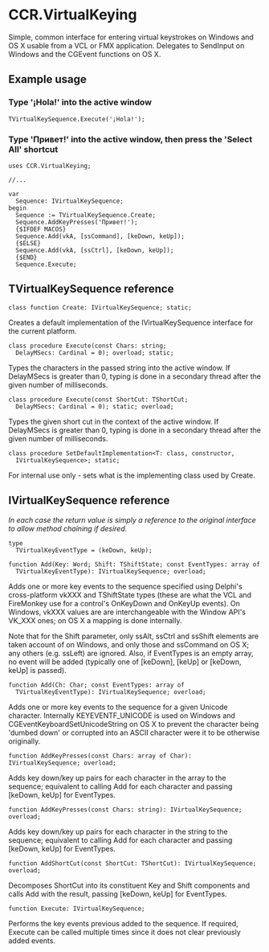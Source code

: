 CCR.VirtualKeying
=================

Simple, common interface for entering virtual keystrokes on Windows and OS X usable from a VCL or FMX application. Delegates to SendInput on Windows and the CGEvent functions on OS X.

Example usage
-------------

### Type '¡Hola!' into the active window

    TVirtualKeySequence.Execute('¡Hola!');

### Type 'Привет!' into the active window, then press the 'Select All' shortcut

    uses CCR.VirtualKeying;
    
    //...
    
    var
      Sequence: IVirtualKeySequence;
    begin
      Sequence := TVirtualKeySequence.Create;
      Sequence.AddKeyPresses('Привет!');
      {$IFDEF MACOS}
      Sequence.Add(vkA, [ssCommand], [keDown, keUp]);
      {$ELSE}
      Sequence.Add(vkA, [ssCtrl], [keDown, keUp]);
      {$END}
      Sequence.Execute;

TVirtualKeySequence reference
-----------------------------

    class function Create: IVirtualKeySequence; static;

Creates a default implementation of the IVirtualKeySequence interface for the current platform.

    class procedure Execute(const Chars: string;
      DelayMSecs: Cardinal = 0); overload; static;

Types the characters in the passed string into the active window. If DelayMSecs is greater than 0, typing is done in a secondary thread after the given number of milliseconds.

    class procedure Execute(const ShortCut: TShortCut;
      DelayMSecs: Cardinal = 0); static; overload;

Types the given short cut in the context of the active window. If DelayMSecs is greater than 0, typing is done in a secondary thread after the given number of milliseconds.

    class procedure SetDefaultImplementation<T: class, constructor,
      IVirtualKeySequence>; static;

For internal use only - sets what is the implementing class used by Create.

IVirtualKeySequence reference
-----------------------------

*In each case the return value is simply a reference to the original interface to allow method chaining if desired.*

    type
      TVirtualKeyEventType = (keDown, keUp);

    function Add(Key: Word; Shift: TShiftState; const EventTypes: array of
      TVirtualKeyEventType): IVirtualKeySequence; overload;

Adds one or more key events to the sequence specified using Delphi's cross-platform vkXXX and TShiftState types (these are what the VCL and FireMonkey use for a control's OnKeyDown and OnKeyUp events). On Windows, vkXXX values are are interchangeable with the Window API's VK_XXX ones; on OS X a mapping is done internally.

Note that for the Shift parameter, only ssAlt, ssCtrl and ssShift elements are taken account of on Windows, and only those and ssCommand on OS X; any others (e.g. ssLeft) are ignored. Also, if EventTypes is an empty array, no event will be added (typically one of [keDown], [keUp] or [keDown, keUp] is passed).

    function Add(Ch: Char; const EventTypes: array of
      TVirtualKeyEventType): IVirtualKeySequence; overload;

Adds one or more key events to the sequence for a given Unicode character. Internally KEYEVENTF_UNICODE is used on Windows and CGEventKeyboardSetUnicodeString on OS X to prevent the character being 'dumbed down' or corrupted into an ASCII character were it to be otherwise originally.

    function AddKeyPresses(const Chars: array of Char): IVirtualKeySequence; overload;

Adds key down/key up pairs for each character in the array to the sequence; equivalent to calling Add for each character and passing [keDown, keUp] for EventTypes.

    function AddKeyPresses(const Chars: string): IVirtualKeySequence; overload;

Adds key down/key up pairs for each character in the string to the sequence; equivalent to calling Add for each character and passing [keDown, keUp] for EventTypes.

    function AddShortCut(const ShortCut: TShortCut): IVirtualKeySequence; overload;

Decomposes ShortCut into its constituent Key and Shift components and calls Add with the result, passing [keDown, keUp] for EventTypes.

    function Execute: IVirtualKeySequence;

Performs the key events previous added to the sequence. If required, Execute can be called multiple times since it does not clear previously added events.